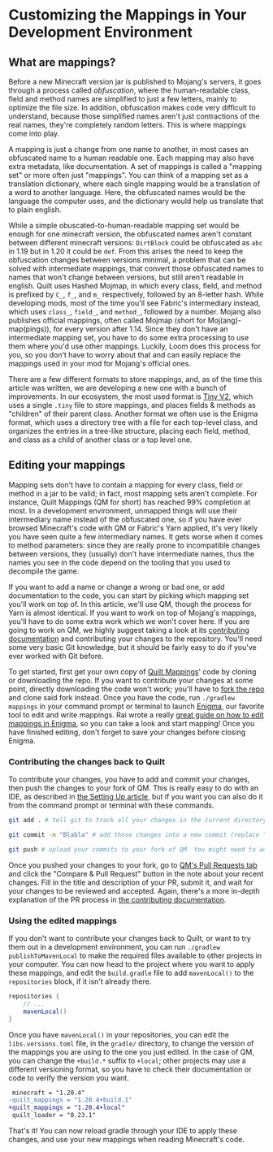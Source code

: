 # Customizing the Mappings in Your Development Environment

## What are mappings?

Before a new Minecraft version jar is published to Mojang's servers, it goes through a process called *obfuscation*,
where the human-readable class, field and method names are simplified to just a few letters, mainly to optimize the file
size. In addition, obfuscation makes code very difficult to understand, because those simplified names aren't just
contractions of the real names, they're completely random letters. This is where mappings come into play.

A mapping is just a change from one name to another, in most cases an obfuscated name to a human readable one. Each
mapping may also have extra metadata, like documentation. A set of mappings is called a "mapping set" or more often
just "mappings". You can think of a mapping set as a translation dictionary, where each single mapping would be a
translation of a word to another language. Here, the obfuscated names would be the language the computer uses, and
the dictionary would help us translate that to plain english.

While a simple obuscated-to-human-readable mapping set would be enough for one minecraft version, the obfuscated names
aren't constant between different minecraft versions: `DirtBlock` could be obfuscated as `abc` in 1.19 but in 1.20 it
could be `def`. From this arises the need to keep the obfuscation changes between versions minimal, a problem that can
be solved with intermediate mappings, that convert those obfuscated names to names that won't change between versions,
but still aren't readable in english. Quilt uses Hashed Mojmap, in which every class, field, and method is prefixed by
`C_`, `f_`, and `m_` respectively, followed by an 8-letter hash.
While developing mods, most of the time you'll see Fabric's intermediary instead, which uses `class_`, `field_`, and
`method_`, followed by a number. Mojang also publishes official mappings, often called Mojmap (short for
Moj(ang)-map(pings)), for every version after 1.14. Since they don't have an intermediate mapping set, you have to do
some extra processing to use them where you'd use other mappings. Luckily, Loom does this process for you, so you don't
have to worry about that and can easily replace the mappings used in your mod for Mojang's official ones.

There are a few different formats to store mappings, and, as of the time this article was written, we are developing a
new one with a bunch of improvements. In our ecosystem, the most used format is [Tiny V2], which uses a single `.tiny`
file to store mappings, and places fields & methods as "children" of their parent class.
Another format we often use is the Enigma format, which uses a directory tree with a file for each top-level class, and
organizes the entries in a tree-like structure, placing each field, method, and class as a child of another class or a
top level one.

## Editing your mappings

Mapping sets don't have to contain a mapping for every class, field or method in a jar to be valid; in fact, most mapping
sets aren't complete. For instance, Quilt Mappings (QM for short) has reached 99% completion at most. In a development
environment, unmapped things will use their intermediary name instead of the obfuscated one, so if you have ever browsed
Minecraft's code with QM or Fabric's Yarn applied, it's very likely you have seen quite a few intermediary names.
It gets worse when it comes to method parameters: since they are really prone to incompatible changes between versions,
they (usually) don't have intermediate names, thus the names you see in the code depend on the tooling that you used to
decompile the game.

If you want to add a name or change a wrong or bad one, or add documentation to the code, you can start by picking which
mapping set you'll work on top of. In this article, we'll use QM, though the process for Yarn is almost identical.
If you want to work on top of Mojang's mappings, you'll have to do some extra work which we won't cover here. If you
are going to work on QM, we highly suggest taking a look at its [contributing documentation][QM CONTRIBUTING.md] and
contributing your changes to the repository. You'll need some very basic Git knowledge, but it should be fairly easy
to do if you've ever worked with Git before.

To get started, first get your own copy of [Quilt Mappings]' code by cloning or downloading the repo. If you want to
contribute your changes at some point, directly downloading the code won't work; you'll have to [fork the repo][fork qm]
and clone said fork instead.
Once you have the code, run `./gradlew mappings` in your command prompt or terminal to launch [Enigma], our favorite
tool to edit and write mappings. Rai wrote a really [great guide on how to edit mappings in Enigma][Enigma guide],
so you can take a look and start mapping! Once you have finished editing, don't forget to save your changes before
closing Enigma.

### Contributing the changes back to Quilt

To contribute your changes, you have to add and commit your changes, then push the changes to your fork of QM. This is
really easy to do with an IDE, as described in [the Setting Up article][setting-up], but if you want you can also do it
from the command prompt or terminal with these commands.

```bash
git add . # tell git to track all your changes in the current directory

git commit -m "Blabla" # add those changes into a new commit (replace "blabla" with a short description of your changes)

git push # upload your commits to your fork of QM. You might need to add `origin <minecraft version>` at the end if git complains about a missing upstream branch
```

Once you pushed your changes to your fork, go to [QM's Pull Requests tab][QM PRs] and click the "Compare & Pull
Request" button in the note about your recent changes. Fill in the title and description of your PR, submit it, and wait
for your changes to be reviewed and accepted. Again, there's a more in-depth explanation of the PR process in
[the contributing documentation][QM CONTRIBUTING.md].

### Using the edited mappings

If you don't want to contribute your changes back to Quilt, or want to try them out in a development environment, you
can run `./gradlew publishToMavenLocal` to make the required files available to other projects in your computer. You can
now head to the project where you want to apply these mappings, and edit the `build.gradle` file to add `mavenLocal()`
to the `repositories` block, if it isn't already there.

```gradle
repositories {
    // ...
    mavenLocal()
}
```

Once you have `mavenLocal()` in your repositories, you can edit the `libs.versions.toml` file, in the `gradle/`
directory, to change the version of the mappings you are using to the one you just edited. In the case of QM, you can
change the `+build.*` suffix to `+local`; other projects may use a different versioning format, so you have to check
their documentation or code to verify the version you want.

```diff
 minecraft = "1.20.4"
-quilt_mappings = "1.20.4+build.1"
+quilt_mappings = "1.20.4+local"
 quilt_loader = "0.23.1"
```

That's it! You can now reload gradle through your IDE to apply these changes, and use your new mappings when reading
Minecraft's code.


<!-- Links -->
[Quilt Mappings]: https://github.com/QuiltMC/quilt-mappings
[QM CONTRIBUTING.md]: https://github.com/QuiltMC/quilt-mappings/blob/HEAD/CONTRIBUTING.md
[Fork QM]: https://github.com/QuiltMC/quilt-mappings/fork
[QM PRs]: https://github.com/QuiltMC/quilt-mappings/pulls
[Enigma]: https://github.com/QuiltMC/enigma
[Enigma guide]: https://github.com/QuiltMC/quilt-mappings/blob/HEAD/GUIDE.md

[setting-up]: /en/introduction/setting-up

[Tiny V2]: https://fabricmc.net/wiki/documentation:tiny2
